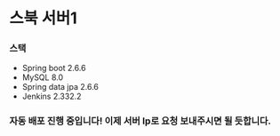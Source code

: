 # 스북 서버1

### 스택
- Spring boot 2.6.6
- MySQL 8.0
- Spring data jpa 2.6.6
- Jenkins 2.332.2


### 자동 배포 진행 중입니다! 이제 서버 Ip로 요청 보내주시면 될 듯합니다.
